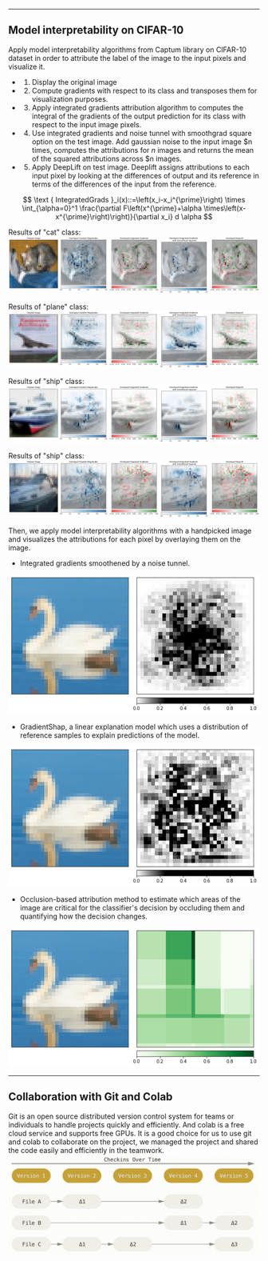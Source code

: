 --------------------
##  Model interpretability on CIFAR-10

Apply model interpretability algorithms from Captum library on CIFAR-10 dataset in order to attribute the label of the image to the input pixels and visualize it.

* 1. Display the original image
* 2. Compute gradients with respect to its class and transposes them for visualization purposes.
* 3. Apply integrated gradients attribution algorithm to computes the integral of the gradients of the output prediction  for its class with respect to the input image pixels.
* 4. Use integrated gradients and noise tunnel with smoothgrad square option on the test image. Add gaussian noise to the input image $n times, computes the attributions for $n$ images and returns the mean of the squared attributions across $n images.
* 5. Apply DeepLift on test image. Deeplift assigns attributions to each input pixel by looking at the differences of output and its reference in terms of the differences of the input from the reference.

$$
\text { IntegratedGrads }_i(x)::=\left(x_i-x_i^{\prime}\right) \times \int_{\alpha=0}^1 \frac{\partial F\left(x^{\prime}+\alpha \times\left(x-x^{\prime}\right)\right)}{\partial x_i} d \alpha
$$

Results of "cat" class:
<img src="img/v1.png">

Results of "plane" class:
<img src="img/v4.png">

Results of "ship" class:
<img src="img/v2.png">

Results of "ship" class:
<img src="img/v3.png">

Then, we apply model interpretability algorithms with a handpicked image and visualizes the attributions for each pixel by overlaying them on the image.

* Integrated gradients smoothened by a noise tunnel.
<img src="img/v5.png">

* GradientShap, a linear explanation model which uses a distribution of reference samples to explain predictions of the model. 
<img src="img/v6.png">

* Occlusion-based attribution method to estimate which areas of the image are critical for the classifier's decision by occluding them and quantifying how the decision changes.
<img src="img/v7.png">

--------------------
## Collaboration with Git and Colab
Git is an open source distributed version control system for teams or individuals to handle projects quickly and efficiently. And colab is a free cloud service and supports free GPUs. It is a good choice for us to use git and colab to collaborate on the project, we managed the project and shared the code easily and efficiently in the teamwork.
<img src="img/git.png">